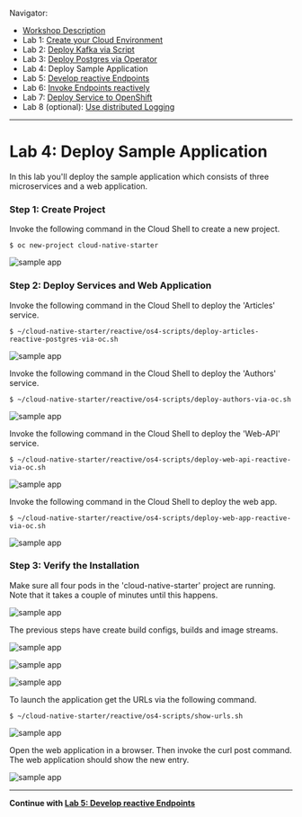 Navigator:
* [Workshop Description](https://nheidloff.github.io/workshop-quarkus-openshift-reactive-endpoints/)
* Lab 1: [Create your Cloud Environment](lab1.md)
* Lab 2: [Deploy Kafka via Script](lab2.md)
* Lab 3: [Deploy Postgres via Operator](lab3.md)
* Lab 4: Deploy Sample Application
* Lab 5: [Develop reactive Endpoints](lab5.md)
* Lab 6: [Invoke Endpoints reactively](lab6.md)
* Lab 7: [Deploy Service to OpenShift](lab7.md)
* Lab 8 (optional): [Use distributed Logging](lab8.md)

---

# Lab 4: Deploy Sample Application

In this lab you'll deploy the sample application which consists of three microservices and a web application.

### Step 1: Create Project

Invoke the following command in the Cloud Shell to create a new project.

```
$ oc new-project cloud-native-starter
```

![sample app](../images/deploy-app0.png)

### Step 2: Deploy Services and Web Application

Invoke the following command in the Cloud Shell to deploy the 'Articles' service.

```
$ ~/cloud-native-starter/reactive/os4-scripts/deploy-articles-reactive-postgres-via-oc.sh
```

![sample app](../images/deploy-app1.png)

Invoke the following command in the Cloud Shell to deploy the 'Authors' service.

```
$ ~/cloud-native-starter/reactive/os4-scripts/deploy-authors-via-oc.sh
```

![sample app](../images/deploy-app2.png)

Invoke the following command in the Cloud Shell to deploy the 'Web-API' service.

```
$ ~/cloud-native-starter/reactive/os4-scripts/deploy-web-api-reactive-via-oc.sh
```

![sample app](../images/deploy-app3.png)

Invoke the following command in the Cloud Shell to deploy the web app.

```
$ ~/cloud-native-starter/reactive/os4-scripts/deploy-web-app-reactive-via-oc.sh
```

![sample app](../images/deploy-app4.png)

### Step 3: Verify the Installation 

Make sure all four pods in the 'cloud-native-starter' project are running. Note that it takes a couple of minutes until this happens.

![sample app](../images/verify-app1.png)

The previous steps have create build configs, builds and image streams.

![sample app](../images/verify-app2.png)

![sample app](../images/verify-app3.png)

![sample app](../images/verify-app4.png)

To launch the application get the URLs via the following command.

```
$ ~/cloud-native-starter/reactive/os4-scripts/show-urls.sh
```

![sample app](../images/verify-app5.png)

Open the web application in a browser. Then invoke the curl post command. The web application should show the new entry.

![sample app](../images/verify-app6.png)

---

__Continue with [Lab 5: Develop reactive Endpoints](lab5.md)__
